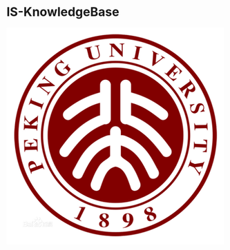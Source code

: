 # IS-KnowledgeBase 

![Image text](https://github.com/RobertWeijie/IS-KnowledgeBase/blob/Peking-University/Peking%20University.jpeg)
